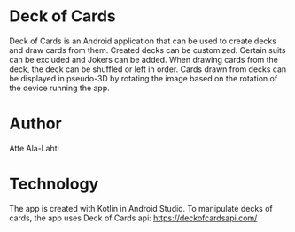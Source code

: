 # Deck of Cards
Deck of Cards is an Android application that can be used to create decks and draw cards from them.
Created decks can be customized. Certain suits can be excluded and Jokers can be added.
When drawing cards from the deck, the deck can be shuffled or left in order.
Cards drawn from decks can be displayed in pseudo-3D by rotating the image based on the rotation of the device running the app.

# Author
Atte Ala-Lahti

# Technology
The app is created with Kotlin in Android Studio.
To manipulate decks of cards, the app uses Deck of Cards api:
https://deckofcardsapi.com/
